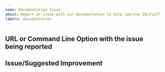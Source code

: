 ```yaml
---
name: Documentation Issue
about: Report an issue with our documentation to help improve SQLFluff
labels: documentation
---
```


<!--Use this template to report issues or suggest changes to our documentation on GitHub, on our [Documentation Website](https://docs.sqlfluff.com/) or inline help and error messages shown when running SQLFluff (please note non-documentation issues should be reported using the Bug template or the Enhancement template).-->

## URL or Command Line Option with the issue being reported


## Issue/Suggested Improvement
